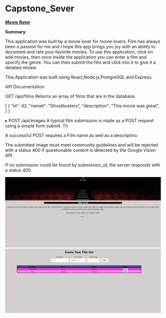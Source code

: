 # Capstone_Sever


**[Movie Rater](https://movie-aftvtyh5k.vercel.app/)**


**Summary**

This application was built by a movie lover for movie lovers. Film has always been a passion for me and I hope this 
app brings you joy with an ability to document and rate your favorite movies. To use this application, click on add movies, then once inside the application you can enter a film and specify the genre. You can then submit the film and click into it to give it a detailed review. 

This Application was built using React,Node.js,PostgreSQL and Express.

API Documentation

GET /api/films
Returns an array of films that are in the database.

[
  {
    "id": 42,
    "namet": "Ghostbusters",
    "description": "This movie was great",
  }
]

▸ POST /api/images
A typical film submission is made as a POST request using a simple form submit. Th

A successful POST requires a Film name as well as a descriptino.

The submitted image must meet community guidelines and will be rejected with a status 400 if questionable content is detected by the Google Vision API.

If no submission could be found by submission_id, the server responds with a status 400.


![](serverimg/movie.png)
![](serverimg/movie2.png)



